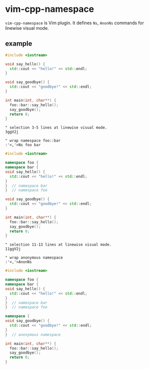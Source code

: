 # vim-cpp-namespace

`vim-cpp-namespace` is Vim plugin. It defines `Ns`, `AnonNs` commands for linewise visual mode.

## example 

``` cpp
#include <iostream>

void say_hello() {
  std::cout << "hello!" << std::endl;
}

void say_goodbye() {
  std::cout << "goodbye!" << std::endl;
}

int main(int, char**) {
  foo::bar::say_hello();
  say_goodbye();
  return 0;
}
```

``` vim
" selection 3-5 lines at linewise visual mode.
3ggV2j

" wrap namespace foo::bar
:'<,'>Ns foo bar
```

``` cpp
#include <iostream>

namespace foo {
namespace bar {
void say_hello() {
  std::cout << "hello!" << std::endl;
}
}  // namespace bar
}  // namespace foo

void say_goodbye() {
  std::cout << "goodbye!" << std::endl;
}

int main(int, char**) {
  foo::bar::say_hello();
  say_goodbye();
  return 0;
}
```

``` vim
" selection 11-13 lines at linewise visual mode.
11ggV2j

" wrap anonymous namespace
:'<,'>AnonNs
```

``` cpp
#include <iostream>

namespace foo {
namespace bar {
void say_hello() {
  std::cout << "hello!" << std::endl;
}
}  // namespace bar
}  // namespace foo

namespace {
void say_goodbye() {
  std::cout << "goodbye!" << std::endl;
}
}  // anonymous namespace

int main(int, char**) {
  foo::bar::say_hello();
  say_goodbye();
  return 0;
}
```

